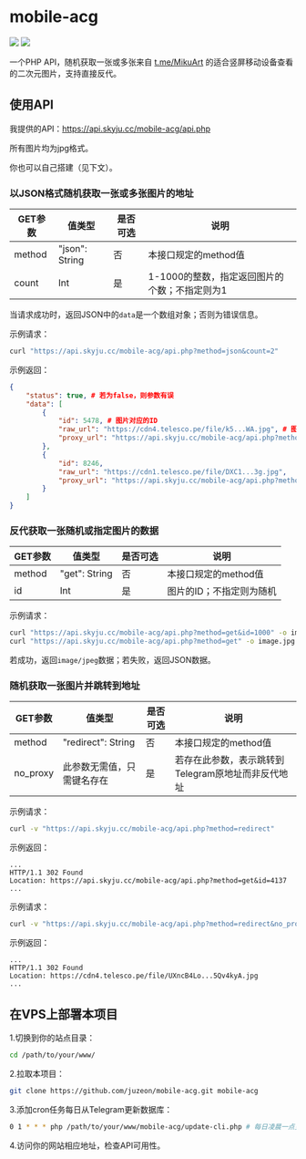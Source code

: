 # mobile-acg

![](https://badgen.net/badge/PHP/%3E=7.1/blue)
![](https://badgen.net/badge/license/MIT/green)

一个PHP API，随机获取一张或多张来自 [t.me/MikuArt](https://t.me/MikuArt) 的适合竖屏移动设备查看的二次元图片，支持直接反代。

## 使用API

我提供的API：<https://api.skyju.cc/mobile-acg/api.php>

所有图片均为jpg格式。

你也可以自己搭建（见下文）。

### 以JSON格式随机获取一张或多张图片的地址

| GET参数 | 值类型         | 是否可选 | 说明                                          |
| ------- | -------------- | -------- | --------------------------------------------- |
| method  | "json": String | 否       | 本接口规定的method值                          |
| count   | Int            | 是       | 1-1000的整数，指定返回图片的个数；不指定则为1 |

当请求成功时，返回JSON中的`data`是一个数组对象；否则为错误信息。

示例请求：

```bash
curl "https://api.skyju.cc/mobile-acg/api.php?method=json&count=2"
```

示例返回：

```json
{
    "status": true, # 若为false，则参数有误
    "data": [
        {
            "id": 5478, # 图片对应的ID
            "raw_url": "https://cdn4.telesco.pe/file/k5...WA.jpg", # 图片的原地址（Telegram CDN地址）
            "proxy_url": "https://api.skyju.cc/mobile-acg/api.php?method=get&id=5478" # 反代地址
        },
        {
            "id": 8246,
            "raw_url": "https://cdn1.telesco.pe/file/DXC1...3g.jpg",
            "proxy_url": "https://api.skyju.cc/mobile-acg/api.php?method=get&id=8246"
        }
    ]
}
```

### 反代获取一张随机或指定图片的数据

| GET参数 | 值类型        | 是否可选 | 说明                     |
| ------- | ------------- | -------- | ------------------------ |
| method  | "get": String | 否       | 本接口规定的method值     |
| id      | Int           | 是       | 图片的ID；不指定则为随机 |

示例请求：

```bash
curl "https://api.skyju.cc/mobile-acg/api.php?method=get&id=1000" -o image.jpg
curl "https://api.skyju.cc/mobile-acg/api.php?method=get" -o image.jpg # 随机获取
```

若成功，返回`image/jpeg`数据；若失败，返回JSON数据。

### 随机获取一张图片并跳转到地址

| GET参数  | 值类型                     | 是否可选 | 说明                                               |
| -------- | -------------------------- | -------- | -------------------------------------------------- |
| method   | "redirect": String         | 否       | 本接口规定的method值                               |
| no_proxy | 此参数无需值，只需键名存在 | 是       | 若存在此参数，表示跳转到Telegram原地址而非反代地址 |

示例请求：

```bash
curl -v "https://api.skyju.cc/mobile-acg/api.php?method=redirect"
```

示例返回：

```
...
HTTP/1.1 302 Found
Location: https://api.skyju.cc/mobile-acg/api.php?method=get&id=4137
...
```

示例请求：

```bash
curl -v "https://api.skyju.cc/mobile-acg/api.php?method=redirect&no_proxy"
```

示例返回：

```
...
HTTP/1.1 302 Found
Location: https://cdn4.telesco.pe/file/UXncB4Lo...5Qv4kyA.jpg
...
```

## 在VPS上部署本项目

1.切换到你的站点目录：

```bash
cd /path/to/your/www/
```

2.拉取本项目：

```bash
git clone https://github.com/juzeon/mobile-acg.git mobile-acg
```

3.添加cron任务每日从Telegram更新数据库：

```bash
0 1 * * * php /path/to/your/www/mobile-acg/update-cli.php # 每日凌晨一点更新
```

4.访问你的网站相应地址，检查API可用性。